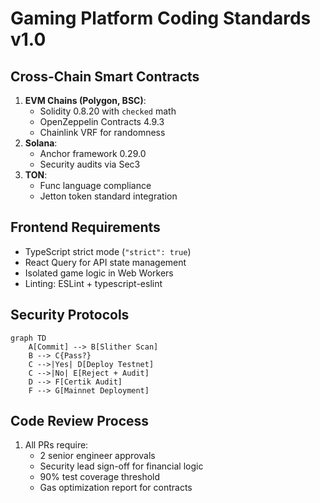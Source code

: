 # Gaming Platform Coding Standards v1.0

## Cross-Chain Smart Contracts
1. **EVM Chains (Polygon, BSC)**:
   - Solidity 0.8.20 with `checked` math
   - OpenZeppelin Contracts 4.9.3
   - Chainlink VRF for randomness
2. **Solana**:
   - Anchor framework 0.29.0
   - Security audits via Sec3
3. **TON**:
   - Func language compliance
   - Jetton token standard integration

## Frontend Requirements
- TypeScript strict mode (`"strict": true`)
- React Query for API state management
- Isolated game logic in Web Workers
- Linting: ESLint + typescript-eslint

## Security Protocols
```mermaid
graph TD
    A[Commit] --> B[Slither Scan]
    B --> C{Pass?}
    C -->|Yes| D[Deploy Testnet]
    C -->|No| E[Reject + Audit]
    D --> F[Certik Audit]
    F --> G[Mainnet Deployment]
```

## Code Review Process
1. All PRs require:
   - 2 senior engineer approvals
   - Security lead sign-off for financial logic
   - 90% test coverage threshold
   - Gas optimization report for contracts